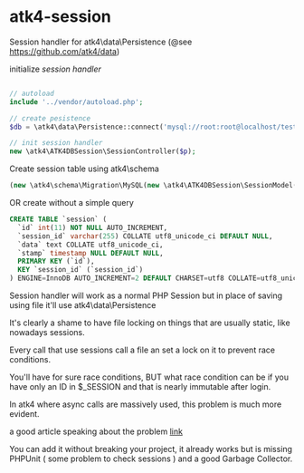 # atk4-session
Session handler for atk4\data\Persistence (@see https://github.com/atk4/data)

initialize *session handler* 

``` php

// autoload
include '../vendor/autoload.php';

// create pesistence
$db = \atk4\data\Persistence::connect('mysql://root:root@localhost/test');

// init session handler
new \atk4\ATK4DBSession\SessionController($p);
```

Create session table using atk4\schema
``` php
(new \atk4\schema\Migration\MySQL(new \atk4\ATK4DBSession\SessionModel($p)))->migrate();
```

OR create without a simple query
``` sql
CREATE TABLE `session` (
  `id` int(11) NOT NULL AUTO_INCREMENT,
  `session_id` varchar(255) COLLATE utf8_unicode_ci DEFAULT NULL,
  `data` text COLLATE utf8_unicode_ci,
  `stamp` timestamp NULL DEFAULT NULL,
  PRIMARY KEY (`id`),
  KEY `session_id` (`session_id`)
) ENGINE=InnoDB AUTO_INCREMENT=2 DEFAULT CHARSET=utf8 COLLATE=utf8_unicode_ci
```

Session handler will work as a normal PHP Session but in place of saving using file it'll use atk4\data\Persistence

It's clearly a shame to have file locking on things that are usually static, like nowadays sessions.

Every call that use sessions call a file an set a lock on it to prevent race conditions.

You'll have for sure race conditions, BUT what race condition can be if you have only an ID in $_SESSION and that is nearly immutable after login.

In atk4 where async calls are massively used, this problem is much more evident.

a good article speaking about the problem [link](https://ma.ttias.be/php-session-locking-prevent-sessions-blocking-in-requests/)


You can add it without breaking your project, it already works but is missing PHPUnit ( some problem to check sessions ) and a good Garbage Collector.  



